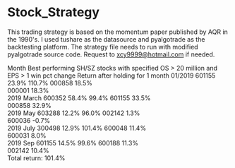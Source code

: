 # Stock_Strategy
This trading strategy is based on the momentum paper published by AQR in the 1990's. I used tushare as the datasource and pyalgotrade as the backtesting platform.
The strategy file needs to run with modified pyalgotrade source code. Request to xcy9999@hotmail.com if needed.

Month	Best performing SH/SZ stocks with specified OS > 20 million and EPS > 1	win pct change	Return after holding for 1 month
01/2019	601155	23.9%	110.7%
	000858	18.5%	
	000001	18.3%	
2019 March	600352	58.4%	99.4%
	601155	33.5%	
	000858	32.9%	
2019 May	603288	12.2%	96.0%
	002142	1.3%	
	600036	-0.7%	
2019 July	300498	12.9%	101.4%
	600048	11.4%	
	600031	8.0%	
2019 Sep	601155	14.5%	99.6%
	600188	11.3%	
	002142	10.4%	
		Total return:	101.4%
